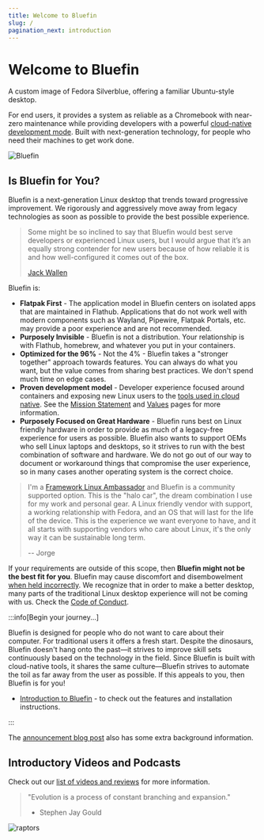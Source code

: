 ```yaml
---
title: Welcome to Bluefin
slug: /
pagination_next: introduction
---
```


# Welcome to Bluefin

A custom image of Fedora Silverblue, offering a familiar Ubuntu-style desktop.

For end users, it provides a system as reliable as a Chromebook with near-zero maintenance while providing developers with a powerful [cloud-native development mode](bluefin-dx). Built with next-generation technology, for people who need their machines to get work done.

![Bluefin](https://github.com/user-attachments/assets/d3aa8bf9-c9fe-4fca-89e7-87b1ac808aa2)

## Is Bluefin for You?

Bluefin is a next-generation Linux desktop that trends toward progressive improvement. We rigorously and aggressively move away from legacy technologies as soon as possible to provide the best possible experience.

> Some might be so inclined to say that Bluefin would best serve developers or experienced Linux users, but I would argue that it’s an equally strong contender for new users because of how reliable it is and how well-configured it comes out of the box.
>
> [Jack Wallen](https://thenewstack.io/bluefin-a-next-gen-linux-workstation-for-containerized-apps/)

Bluefin is:

- **Flatpak First** - The application model in Bluefin centers on isolated apps that are maintained in Flathub. Applications that do not work well with modern components such as Wayland, Pipewire, Flatpak Portals, etc. may provide a poor experience and are not recommended.
- **Purposely Invisible** - Bluefin is not a distribution. Your relationship is with Flathub, homebrew, and whatever you put in your containers.
- **Optimized for the 96%** - Not the 4% - Bluefin takes a "stronger together" approach towards features. You can always do what you want, but the value comes from sharing best practices. We don't spend much time on edge cases.
- **Proven development model** - Developer experience focused around containers and exposing new Linux users to the [tools used in cloud native](https://www.cncf.io/). See the [Mission Statement](/mission) and [Values](/values) pages for more information.
- **Purposely Focused on Great Hardware** - Bluefin runs best on Linux friendly hardware in order to provide as much of a legacy-free experience for users as possible. Bluefin also wants to support OEMs who sell Linux laptops and desktops, so it strives to run with the best combination of software and hardware. We do not go out of our way to document or workaround things that compromise the user experience, so in many cases another operating system is the correct choice.

> I'm a [Framework Linux Ambassador](https://community.frame.work/t/framework-linux-community-ambassador-program-launch/57771/) and Bluefin is a community supported option. This is the "halo car", the dream combination I use for my work and personal gear. A Linux friendly vendor with support, a working relationship with Fedora, and an OS that will last for the life of the device. This is the experience we want everyone to have, and it all starts with supporting vendors who care about Linux, it's the only way it can be sustainable long term.
>
> -- Jorge

If your requirements are outside of this scope, then **Bluefin might not be the best fit for you**. Bluefin may cause discomfort and disembowelment [when held incorrectly](/FAQ/#am-i-holding-bluefin-wrong). We recognize that in order to make a better desktop, many parts of the traditional Linux desktop experience will not be coming with us. Check the [Code of Conduct](/code-of-conduct).

:::info[Begin your journey...]

Bluefin is designed for people who do not want to care about their computer. For traditional users it offers a fresh start. Despite the dinosaurs, Bluefin doesn't hang onto the past—it strives to improve skill sets continuously based on the technology in the field. Since Bluefin is built with cloud-native tools, it shares the same culture—Bluefin strives to automate the toil as far away from the user as possible. If this appeals to you, then Bluefin is for you!

- [Introduction to Bluefin](https://docs.projectbluefin.io/introduction) - to check out the features and installation instructions.

:::

The [announcement blog post](https://www.ypsidanger.com/announcing-project-bluefin/) also has some extra background information.

## Introductory Videos and Podcasts

Check out our [list of videos and reviews](https://universal-blue.discourse.group/tags/c/bluefin/6/videos-and-podcasts) for more information.

> "Evolution is a process of constant branching and expansion."
>
> - Stephen Jay Gould

![raptors](https://github.com/user-attachments/assets/217c80ab-f082-49c3-afa0-77950e0ccd9c)

